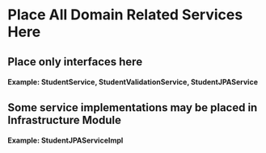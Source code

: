 # Place All Domain Related Services Here

## Place only interfaces here
#### Example: StudentService, StudentValidationService, StudentJPAService


## Some service implementations may be placed in Infrastructure Module
#### Example: StudentJPAServiceImpl
